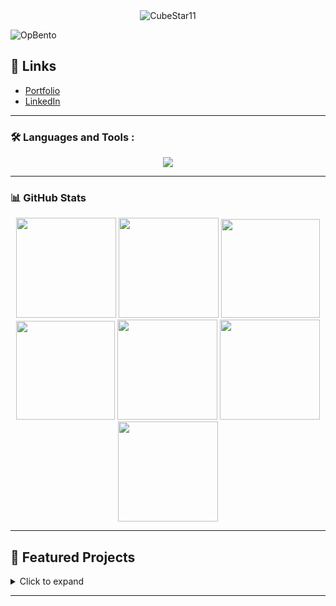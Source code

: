 <div id="header" align="center">
  <img src="https://komarev.com/ghpvc/?username=CubeStar1&style=flat-square&color=blue" alt="CubeStar11"/>
</div>

 ![OpBento](https://firebasestorage.googleapis.com/v0/b/smartkaksha-fe32c.appspot.com/o/opbento%2FCubeStar181d8d.png?alt=media)

## 🔗 Links
- [Portfolio](https://avinash.thecubestar.com/)
- [LinkedIn](https://in.linkedin.com/in/avinash-anish-2509b22a8)

---

### 🛠️ Languages and Tools :
<p align="center">
  <a href="https://skillicons.dev">
    <img src="https://skillicons.dev/icons?i=python,c,js,ts,html,css,nextjs,react,svelte,supabase,arduino,git" />
  </a>
</p>

---

### 📊 GitHub Stats
<div align="center">
  <img height="160em" src="http://github-readme-streak-stats.herokuapp.com?user=CubeStar1&theme=dark&background=000000"/>
  <img height="160em" src="https://github-readme-stats.vercel.app/api/?username=CubeStar1&count_private=true&theme=tokyonight&showicons=true"/>
  <img height="158em" src="https://github-profile-summary-cards.vercel.app/api/cards/profile-details?username=CubeStar1&theme=radical">
  <img height="158em" src="https://github-profile-summary-cards.vercel.app/api/cards/stats?username=CubeStar1&theme=radical">
  <img height="160em" src="https://github-profile-summary-cards.vercel.app/api/cards/repos-per-language?username=CubeStar1&theme=radical ">
  <img height="160em" src="https://github-profile-summary-cards.vercel.app/api/cards/most-commit-language?username=CubeStar1&theme=radical">
  <img height="160em" src="https://github-profile-summary-cards.vercel.app/api/cards/productive-time?username=CubeStar1&theme=radical&utcOffset=8">
</div>

---

## 📌 Featured Projects
<details>
  <summary>Click to expand </summary>

| Project | Description | Tech Stack | Links |
|---------|-------------|------------|-------|
| Virtual Memory Dashboard | Real-time memory monitoring dashboard with system-wide insights, memory fragmentation analysis, and interactive visualizations | Next.js, TypeScript, TailwindCSS, C, Recharts | [GitHub](https://github.com/CubeStar1/memory-flow) |
| Data Structure Visualizer | Interactive web app for visualizing data structures and applications with step-by-step animations | Next.js, TypeScript, TailwindCSS, Framer Motion, React Flow | [Demo](https://dsa-visualizer-delta.vercel.app), [GitHub](https://github.com/CubeStar1/dsa-visualizer) |
| Learning Hub | AI-powered learning platform that transforms study materials into interactive content with podcast conversion and quiz generation | Next.js, TypeScript, TailwindCSS, Gemini, PlayAI | [Demo](https://learning-hub-ten.vercel.app), [GitHub](https://github.com/CubeStar1/learning-hub) |
| Health Monitor | Health monitoring application with real-time Arduino sensor integration and AI health assistant | Next.js, FastAPI, Arduino, Langchain, OpenAI API | [Demo](https://health-monitor-next.vercel.app), [GitHub](https://github.com/CubeStar1/health-monitor-next) |
| ReviewQuery AI | Natural language interface for Amazon review analysis with automated scraping and SQL query generation | Next.js, FastAPI, Flask, Langchain, OpenAI API| [GitHub](https://github.com/CubeStar1/amazon-reviews-chatbot) |
| EasySQL | Natural language to SQL converter with real-time query execution and result visualization | Next.js, TypeScript, FastAPI, OpenAI API, Supabase | [Demo](https://easy-sql.netlify.app), [GitHub](https://github.com/CubeStar1/text-to-sql) |
| KCET-Scraper | Web scraping tool for KCET counselling results | Next.js, Python, Playwright, BeautifulSoup, Supabase | [Demo](https://kcet-scraper.vercel.app), [GitHub](https://github.com/CubeStar1/kcet-scraper) |
| Quantum Chat | Secure chat system using Quantum Key Distribution for cryptographic key generation | Svelte, TypeScript, FastAPI, Qiskit, WebSockets | [Demo](https://quantum-chat.vercel.app), [GitHub](https://github.com/CubeStar1/QuantumChat) |
| LoadPredictor | LSTM-based model for short-term load forecasting in power grids | Python, TensorFlow, Keras, Streamlit | [Demo](https://loadpredictor.streamlit.app), [GitHub](https://github.com/CubeStar1/LoadPredictor) |
| ChemPredictor | Web interface for predicting thermodynamic properties using ANN | Streamlit, TensorFlow, Python, Gemini Pro | [Demo](https://chempredictor.streamlit.app), [GitHub](https://github.com/CubeStar1/chem-predictor) |

</details>

---
